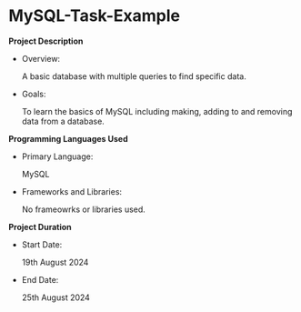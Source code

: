 # MySQL-Task-Example

**Project Description**

- Overview:

  A basic database with multiple queries to find specific data.

- Goals:

  To learn the basics of MySQL including making, adding to and removing data from a database. 

**Programming Languages Used**

- Primary Language:

  MySQL

- Frameworks and Libraries:

  No frameowrks or libraries used.

**Project Duration**

- Start Date:

  19th August 2024

- End Date:

  25th August 2024
